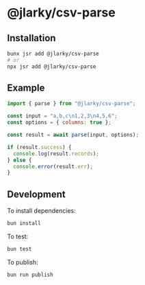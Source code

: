 # @jlarky/csv-parse

## Installation

```bash
bunx jsr add @jlarky/csv-parse
# or
npx jsr add @jlarky/csv-parse
```

## Example

```jsx
import { parse } from "@jlarky/csv-parse";

const input = "a,b,c\n1,2,3\n4,5,6";
const options = { columns: true };

const result = await parse(input, options);

if (result.success) {
  console.log(result.records);
} else {
  console.error(result.err);
}
```

## Development

To install dependencies:

```bash
bun install
```

To test:

```bash
bun test
```

To publish:

```bash
bun run publish
```
